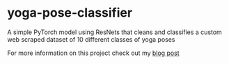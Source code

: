 # yoga-pose-classifier

A simple PyTorch model using ResNets that cleans and classifies a custom web scraped dataset of 10 different classes of yoga poses

For more information on this project check out my [blog post](https://hariniashok.medium.com/the-yoga-pose-identifier-using-pytorch-a9dfcb902937)


